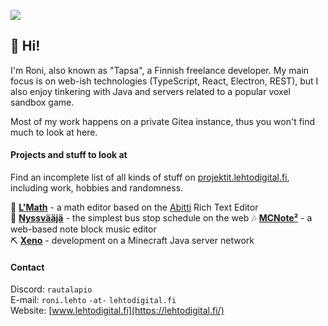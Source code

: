 ![](https://img.shields.io/badge/Discord-rautalapio-%237289da?style=flat-square&logo=discord&logoColor=white)

## 🍐 Hi!
I'm Roni, also known as "Tapsa", a Finnish freelance developer.
My main focus is on web-ish technologies (TypeScript, React, Electron, REST), but I also enjoy tinkering with Java and servers related to a popular voxel sandbox game.

Most of my work happens on a private Gitea instance, thus you won't find much to look at here.

#### Projects and stuff to look at
Find an incomplete list of all kinds of stuff on [projektit.lehtodigital.fi](https://projektit.lehtodigital.fi),
including work, hobbies and randomness.

📝 **[L'Math](https://lehtodigital.fi/lmath)** - a math editor based on the [Abitti](https://abitti.dev) Rich Text Editor<br>
🚌 **[Nyssvääjä](https://nyssvaaja.lehtodigital.fi/)** - the simplest bus stop schedule on the web
🎶 **[MCNote²](https://projektit.lehtodigital.fi/mcnote/)** - a web-based note block music editor<br>
⛏️ **[Xeno](https://xeno.fi)** - development on a Minecraft Java server network<br>

#### Contact
Discord: `rautalapio`<br>
E-mail: `roni.lehto` `-at-` `lehtodigital.fi`<br>
Website: [www.lehtodigital.fi](https://lehtodigital.fi/)
